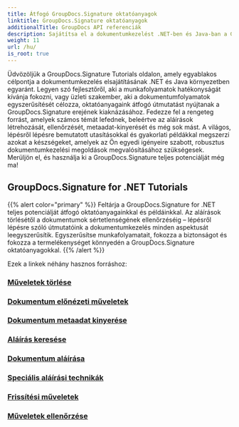 ```yaml
---
title: Átfogó GroupDocs.Signature oktatóanyagok
linktitle: GroupDocs.Signature oktatóanyagok
additionalTitle: GroupDocs API referenciák
description: Sajátítsa el a dokumentumkezelést .NET-ben és Java-ban a GroupDocs.Signature oktatóanyagokkal. Metaadatok létrehozása, ellenőrzése, kibontása stb. Merüljön el a zökkenőmentes munkafolyamatban!
weight: 11
url: /hu/
is_root: true
---
```


Üdvözöljük a GroupDocs.Signature Tutorials oldalon, amely egyablakos célpontja a dokumentumkezelés elsajátításának .NET és Java környezetben egyaránt. Legyen szó fejlesztőről, aki a munkafolyamatok hatékonyságát kívánja fokozni, vagy üzleti szakember, aki a dokumentumfolyamatok egyszerűsítését célozza, oktatóanyagaink átfogó útmutatást nyújtanak a GroupDocs.Signature erejének kiaknázásához. Fedezze fel a rengeteg forrást, amelyek számos témát lefednek, beleértve az aláírások létrehozását, ellenőrzését, metaadat-kinyerését és még sok mást. A világos, lépésről lépésre bemutatott utasításokkal és gyakorlati példákkal megszerzi azokat a készségeket, amelyek az Ön egyedi igényeire szabott, robusztus dokumentumkezelési megoldások megvalósításához szükségesek. Merüljön el, és használja ki a GroupDocs.Signature teljes potenciálját még ma!
## GroupDocs.Signature for .NET Tutorials
{{% alert color="primary" %}}
Feltárja a GroupDocs.Signature for .NET teljes potenciálját átfogó oktatóanyagainkkal és példáinkkal. Az aláírások törlésétől a dokumentumok sértetlenségének ellenőrzéséig – lépésről lépésre szóló útmutatóink a dokumentumkezelés minden aspektusát leegyszerűsítik. Egyszerűsítse munkafolyamatait, fokozza a biztonságot és fokozza a termelékenységet könnyedén a GroupDocs.Signature oktatóanyagokkal.
{{% /alert %}}

Ezek a linkek néhány hasznos forráshoz:
 
### [Műveletek törlése](./net/delete-operations/)
### [Dokumentum előnézeti műveletek](./net/document-preview-operations/)
### [Dokumentum metaadat kinyerése](./net/document-metadata-extraction/)
### [Aláírás keresése](./net/signature-searching/)
### [Dokumentum aláírása](./net/document-signing/)
### [Speciális aláírási technikák](./net/advanced-signature-techniques/)
### [Frissítési műveletek](./net/update-operations/)
### [Műveletek ellenőrzése](./net/verify-operations/)



